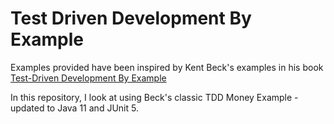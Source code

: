 # Test Driven Development By Example

Examples provided have been inspired by Kent Beck's examples in his book [Test-Driven Development By Example](https://amzn.to/2DTP58p)

In this repository, I look at using Beck's classic TDD Money Example - updated to Java 11 and JUnit 5. 